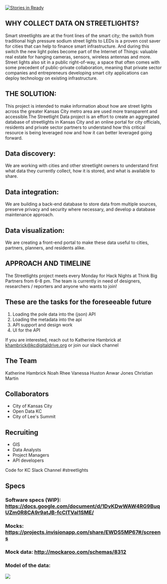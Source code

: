 [![Stories in Ready](https://badge.waffle.io/codeforkansascity/streetlights.png?label=ready&title=Ready)](http://waffle.io/codeforkansascity/streetlights)

## WHY COLLECT DATA ON STREETLIGHTS?

 Smart streetlights are at the front lines of the smart city; the switch from traditional high pressure sodium street lights to LEDs is a proven cost saver for cities that can help to finance smart infrastructure. And during this switch the new light poles become part of the Internet of Things: valuable real estate for hanging cameras, sensors, wireless antennas and more. Street lights also sit in a public right-of-way, a space that often comes with some precedent of public-private collaboration, meaning that private sector companies and entrepreneurs developing smart city applications can deploy technology on existing infrastructure. 

## THE SOLUTION:

This project is intended to make information about how are street lights across the greater Kansas City metro area are used more transparent and accessible.The Streetlight Data project is an effort to create an aggregated database of streetlights in Kansas City and an online portal for city officials, residents and private sector partners to understand how this critical resource is being leveraged now and how it can better leveraged going forward.

## Data discovery: 
We are working with cities and other streetlight owners to understand first what data they currently collect, how it is stored, and what is available to share.
## Data integration: 
We are building a back-end database to store data from multiple sources, preserve privacy and security where necessary, and develop a database maintenance approach.
## Data visualization: 
We are creating a front-end portal to make these data useful to cities, partners, planners, and residents alike.

## APPROACH AND TIMELINE

The Streetlights project meets every Monday for Hack Nights at Think Big Partners from 6-8 pm. The team is currently in need of designers, researchers / reporters and anyone who wants to join! 

## These are the tasks for the foreseeable future
1. Loading the pole data into the (json) API
2. Loading the metadata into the api
3. API support and design work
4. UI for the API

If you are interested, reach out to Katherine Hambrick at khambrick@kcdigitaldrive.org or join our slack channel

## The Team
Katherine Hambrick
Noah Rhee
Vanessa Huston
Anwar Jones
Christian Martin

## Collaborators
* City of Kansas City
* Open Data KC
* City of Lee's Summit

## Recruiting
* GIS
* Data Analysts
* Project Managers
* API developers

Code for KC Slack Channel     #streetlights

## Specs

### Software specs (WIP): https://docs.google.com/document/d/1DvKDwWAW4RG9BuqUZm0R8CA9r9atJB-fcClTVaI1SME/

### Mocks: https://projects.invisionapp.com/share/EWDS5MP67#/screens

### Mock data: http://mockaroo.com/schemas/8312

### Model of the data: 


![](https://github.com/codeforkansascity/streetlights/blob/master/docs/model.PNG)

